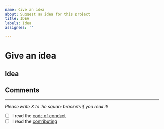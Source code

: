 ```yaml
---
name: Give an idea
about: Suggest an idea for this project
title: IDEA
labels: Idea
assignees: ''

---
```


# Give an idea
## Idea



## Comments




---
*Please write X to the square brackets if you read it!*
- [ ] I read the [code of conduct](https://github.com/koviubi56/cardjitsu/blob/main/CODE_OF_CONDUCT.md)
- [ ] I read the [contributing](https://github.com/koviubi56/cardjitsu/blob/main/CONTRIBUTING.md)
